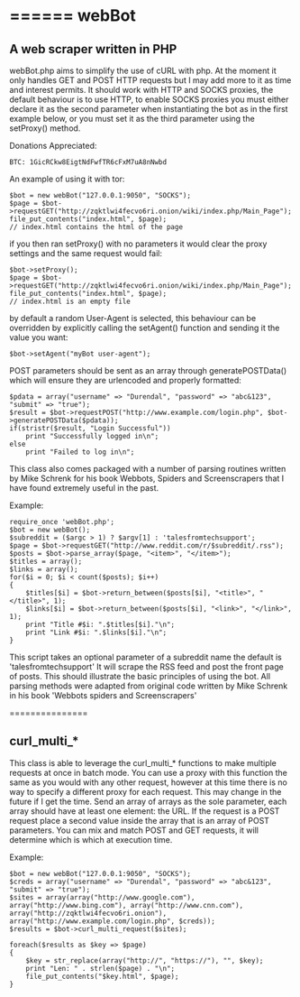 ======
webBot
======

## A web scraper written in PHP
webBot.php aims to simplify the use of cURL with php. At the moment it only handles GET and POST HTTP requests but I may add more to it as time and interest permits. It should work with HTTP and SOCKS proxies, the default behaviour is to use HTTP, to enable SOCKS proxies you must either declare it as the second parameter when instantiating the bot as in the first example below, or you must set it as the third parameter using the setProxy() method.

Donations Appreciated:

	BTC: 1GicRCkw8EigtNdFwfTR6cFxM7uA8nNwbd

An example of using it with tor:

	$bot = new webBot("127.0.0.1:9050", "SOCKS");
	$page = $bot->requestGET("http://zqktlwi4fecvo6ri.onion/wiki/index.php/Main_Page");
	file_put_contents("index.html", $page);
	// index.html contains the html of the page
		
if you then ran setProxy() with no parameters it would clear the proxy settings and the same request would fail:

	$bot->setProxy();
	$page = $bot->requestGET("http://zqktlwi4fecvo6ri.onion/wiki/index.php/Main_Page");
	file_put_contents("index.html", $page);
	// index.html is an empty file

by default a random User-Agent is selected, this behaviour can be overridden by explicitly calling the setAgent() function and sending it the value you want:

	$bot->setAgent("myBot user-agent");

POST parameters should be sent as an array through generatePOSTData() which will ensure they are urlencoded and properly formatted:

	$pdata = array("username" => "Durendal", "password" => "abc&123", "submit" => "true");
	$result = $bot->requestPOST("http://www.example.com/login.php", $bot->generatePOSTData($pdata));
	if(stristr($result, "Login Successful"))
		print "Successfully logged in\n";
	else
		print "Failed to log in\n";

This class also comes packaged with a number of parsing routines written by Mike Schrenk for his book Webbots, Spiders and Screenscrapers that I have found extremely useful in the past. 

Example:

	require_once 'webBot.php';
	$bot = new webBot();
	$subreddit = ($argc > 1) ? $argv[1] : 'talesfromtechsupport';
	$page = $bot->requestGET("http://www.reddit.com/r/$subreddit/.rss");
	$posts = $bot->parse_array($page, "<item>", "</item>");
	$titles = array();
	$links = array();
	for($i = 0; $i < count($posts); $i++)
	{
		$titles[$i] = $bot->return_between($posts[$i], "<title>", "</title>", 1);
		$links[$i] = $bot->return_between($posts[$i], "<link>", "</link>", 1);
		print "Title #$i: ".$titles[$i]."\n";
		print "Link #$i: ".$links[$i]."\n";
	}
	

This script takes an optional parameter of a subreddit name the default is 'talesfromtechsupport' 
It will scrape the RSS feed and post the front page of posts. This should illustrate
the basic principles of using the bot. All parsing methods were adapted from original
code written by Mike Schrenk in his book 'Webbots spiders and Screenscrapers' 

===============
## curl_multi_*

This class is able to leverage the curl_multi_* functions to make multiple requests at once in batch mode. You can use a proxy with this function the same as you would with any other request, however at this time there is no way to specify a different proxy for each request. This may change in the future if I get the time. Send an array of arrays as the sole parameter, each array should have at least one element: the URL. If the request is a POST request place a second value inside the array that is an array of POST parameters. You can mix and match POST and GET requests, it will determine which is which at execution time.

Example:

	$bot = new webBot("127.0.0.1:9050", "SOCKS");
	$creds = array("username" => "Durendal", "password" => "abc&123", "submit" => "true");
	$sites = array(array("http://www.google.com"), array("http://www.bing.com"), array("http://www.cnn.com"), array("http://zqktlwi4fecvo6ri.onion"), array("http://www.example.com/login.php", $creds));
	$results = $bot->curl_multi_request($sites);
	
	foreach($results as $key => $page)
	{
		$key = str_replace(array("http://", "https://"), "", $key);
		print "Len: " . strlen($page) . "\n";
		file_put_contents("$key.html", $page);
	}